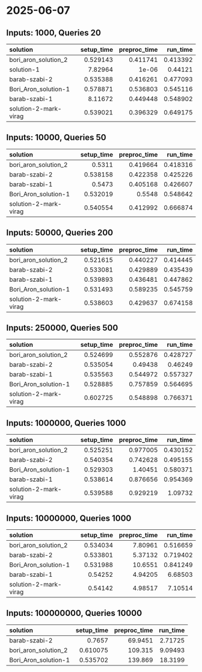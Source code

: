 # 2025-06-07

## Inputs: 1000, Queries 20

| solution              |   setup_time |   preproc_time |   run_time |
|:----------------------|-------------:|---------------:|-----------:|
| bori_aron_solution_2  |     0.529143 |       0.411741 |   0.413392 |
| solution-1            |     7.82964  |       1e-06    |   0.44121  |
| barab-szabi-2         |     0.535388 |       0.416261 |   0.477093 |
| Bori_Aron_solution-1  |     0.578871 |       0.536803 |   0.545116 |
| barab-szabi-1         |     8.11672  |       0.449448 |   0.548902 |
| solution-2-mark-virag |     0.539021 |       0.396329 |   0.649175 |

## Inputs: 10000, Queries 50

| solution              |   setup_time |   preproc_time |   run_time |
|:----------------------|-------------:|---------------:|-----------:|
| bori_aron_solution_2  |     0.5311   |       0.419664 |   0.418316 |
| barab-szabi-2         |     0.538158 |       0.422358 |   0.425226 |
| barab-szabi-1         |     0.5473   |       0.405168 |   0.426607 |
| Bori_Aron_solution-1  |     0.532019 |       0.5548   |   0.548642 |
| solution-2-mark-virag |     0.540554 |       0.412992 |   0.666874 |

## Inputs: 50000, Queries 200

| solution              |   setup_time |   preproc_time |   run_time |
|:----------------------|-------------:|---------------:|-----------:|
| bori_aron_solution_2  |     0.521615 |       0.440227 |   0.414445 |
| barab-szabi-2         |     0.533081 |       0.429889 |   0.435439 |
| barab-szabi-1         |     0.539893 |       0.436481 |   0.447862 |
| Bori_Aron_solution-1  |     0.531493 |       0.589235 |   0.545759 |
| solution-2-mark-virag |     0.538603 |       0.429637 |   0.674158 |

## Inputs: 250000, Queries 500

| solution              |   setup_time |   preproc_time |   run_time |
|:----------------------|-------------:|---------------:|-----------:|
| bori_aron_solution_2  |     0.524699 |       0.552876 |   0.428727 |
| barab-szabi-2         |     0.535054 |       0.49438  |   0.46249  |
| barab-szabi-1         |     0.535563 |       0.544972 |   0.557327 |
| Bori_Aron_solution-1  |     0.528885 |       0.757859 |   0.564695 |
| solution-2-mark-virag |     0.602725 |       0.548898 |   0.766371 |

## Inputs: 1000000, Queries 1000

| solution              |   setup_time |   preproc_time |   run_time |
|:----------------------|-------------:|---------------:|-----------:|
| bori_aron_solution_2  |     0.525251 |       0.977005 |   0.430152 |
| barab-szabi-2         |     0.540354 |       0.742628 |   0.495155 |
| Bori_Aron_solution-1  |     0.529303 |       1.40451  |   0.580371 |
| barab-szabi-1         |     0.538614 |       0.876656 |   0.954369 |
| solution-2-mark-virag |     0.539588 |       0.929219 |   1.09732  |

## Inputs: 10000000, Queries 1000

| solution              |   setup_time |   preproc_time |   run_time |
|:----------------------|-------------:|---------------:|-----------:|
| bori_aron_solution_2  |     0.534034 |        7.80961 |   0.516659 |
| barab-szabi-2         |     0.533801 |        5.37132 |   0.719402 |
| Bori_Aron_solution-1  |     0.531988 |       10.6551  |   0.841249 |
| barab-szabi-1         |     0.54252  |        4.94205 |   6.68503  |
| solution-2-mark-virag |     0.54142  |        4.98517 |   7.10514  |

## Inputs: 100000000, Queries 10000

| solution             |   setup_time |   preproc_time |   run_time |
|:---------------------|-------------:|---------------:|-----------:|
| barab-szabi-2        |     0.7657   |        69.9451 |    2.71725 |
| bori_aron_solution_2 |     0.610075 |       109.315  |    9.09493 |
| Bori_Aron_solution-1 |     0.535702 |       139.869  |   18.3199  |